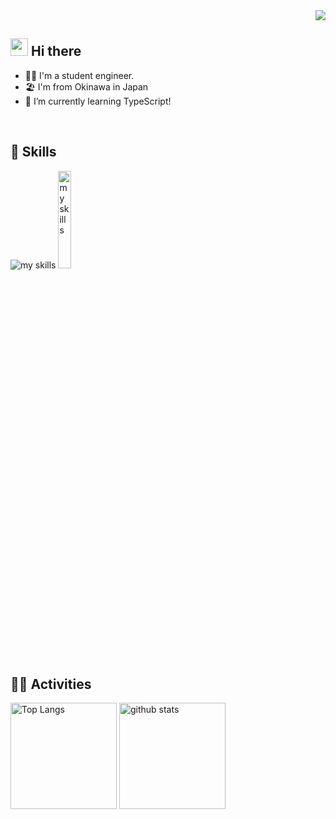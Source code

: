 <!-- 1. GitHub usernameを変更 -->
<div align="right">
  <img src="https://komarev.com/ghpvc/?username=username" />
</div>


<!-- 2. プロフィールや連絡先を変更 -->
## <img src="https://media.giphy.com/media/hvRJCLFzcasrR4ia7z/giphy.gif" width="28"> Hi there

- 🧑‍💻 I'm a student engineer.
- 🏖️ I'm from Okinawa in Japan
- 🌱 I’m currently learning TypeScript!
<br>


<!-- 3. 好きな技術スタックに変更 -->
<!-- ライトモート：theme=light, ダークモート：theme=dark -->
<!-- アイコンの選択肢一覧：https://arc.net/l/quote/zizyykfh -->
## 🌱 Skills
<img alt="my skills" src="https://skillicons.dev/icons?theme=dark&perline=7&i=html,css,js,ts,react,next,mongodb,nodejs,firebase,supabase,expressjs,mui,tailwindcss" />
<img alt="my skills" src="https://raw.githubusercontent.com/saadeghi/daisyui-images/master/images/daisyui-logo/favicon-192.png" width="20%" height="20%"/>
<br>


<!-- 4. GitHub usernameを変更, 2箇所 -->
<!-- ライトモート：theme=light, ダークモート：theme=vue-dark  -->
## 🏃‍♀️ Activities
<div align="left"> 
  <img alt="Top Langs" height="170px" src="https://github-readme-stats.vercel.app/api?username=mkw-tom&theme=vue-dark&layout=compact" />
  <img alt="github stats" height="170px" src="https://github-readme-stats.vercel.app/api/top-langs/?username=mkw-tom&theme=vue-dark&layout=compact" />
</div>

